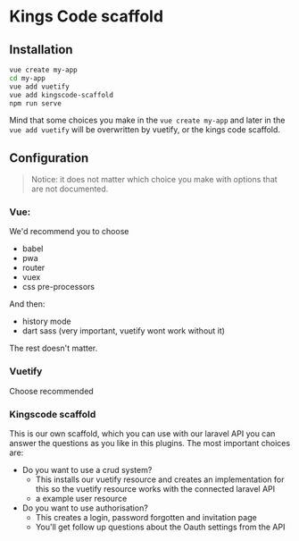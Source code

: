 # Kings Code  scaffold

## Installation

```bash
vue create my-app
cd my-app
vue add vuetify
vue add kingscode-scaffold
npm run serve
```

Mind that some choices you make in the `vue create my-app` and 
later in the `vue add vuetify` will be overwritten by vuetify, or the kings code scaffold.


## Configuration

> Notice: it does not matter which choice you make with options that are not documented.


### Vue:
We'd recommend you to choose
- babel
- pwa
- router
- vuex
- css pre-processors

And then:

- history mode
- dart sass (very important, vuetify wont work without it)

The rest doesn't matter.

### Vuetify
Choose recommended

### Kingscode scaffold
This is our own scaffold, which you can use with our laravel API you can answer the questions
as you like in this plugins. The most important choices are:

- Do you want to use a crud system?
    - This installs our vuetify resource and creates an implementation for this so the vuetify
    resource works with the connected laravel API
    - a example user resource
- Do you want to use authorisation?
    - This creates a login, password forgotten and invitation page
    - You'll get follow up questions about the Oauth settings from the API
